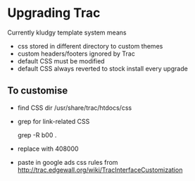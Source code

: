<!-- Name: RFC/UpgradingTrac -->
<!-- Version: 1 -->
<!-- Last-Modified: 2007/06/11 11:33:52 -->
<!-- Author: demian -->

# Upgrading Trac
Currently kludgy template system means 
 * css stored in different directory to custom themes
 * custom headers/footers ignored by Trac
 * default CSS must be modified
 * default CSS always reverted to stock install every upgrade

## To customise
 * find CSS dir /usr/share/trac/htdocs/css 
 * grep for link-related CSS


	grep -R b00 .
 * replace with 408000
 * paste in google ads css rules from http://trac.edgewall.org/wiki/TracInterfaceCustomization